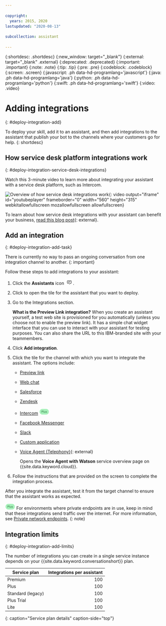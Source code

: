 ```yaml
---

copyright:
  years: 2015, 2020
lastupdated: "2020-08-13"

subcollection: assistant

---
```


{:shortdesc: .shortdesc}
{:new_window: target="_blank"}
{:external: target="_blank" .external}
{:deprecated: .deprecated}
{:important: .important}
{:note: .note}
{:tip: .tip}
{:pre: .pre}
{:codeblock: .codeblock}
{:screen: .screen}
{:javascript: .ph data-hd-programlang='javascript'}
{:java: .ph data-hd-programlang='java'}
{:python: .ph data-hd-programlang='python'}
{:swift: .ph data-hd-programlang='swift'}
{:video: .video}

# Adding integrations
{: #deploy-integration-add}

To deploy your skill, add it to an assistant, and then add integrations to the assistant that publish your bot to the channels where your customers go for help.
{: shortdesc}

## How service desk platform integrations work
{: #deploy-integration-service-desk-integrations}

Watch this 3-minute video to learn more about integrating your assistant with a service desk platform, such as Intercom.

![Overview of how service desk integrations work](https://www.youtube.com/embed/pJSCZLQVgCY){: video output="iframe" id="youtubeplayer" frameborder="0" width="560" height="315" webkitallowfullscreen mozallowfullscreen allowfullscreen}

To learn about how service desk integrations with your assistant can benefit your business, [read this blog post](https://medium.com/ibm-watson/contact-center-post-394dff427c8){: external}.

## Add an integration
{: #deploy-integration-add-task}

There is currently no way to pass an ongoing conversation from one integration channel to another.
{: important}

Follow these steps to add integrations to your assistant:

1.  Click the **Assistants** icon ![Assistants menu icon](images/nav-ass-icon.png).

1.  Click to open the tile for the assistant that you want to deploy.

1.  Go to the Integrations section.

    **What is the Preview Link integration?** When you create an assistant yourself, a test web site is provisioned for you automatically (unless you choose not to enable the preview link). It has a simple chat widget interface that you can use to interact with your assistant for testing purposes. You can also share the URL to this IBM-branded site with your teammembers.

1.  Click **Add integration**.

1.  Click the tile for the channel with which you want to integrate the assistant. The options include:

    - [Preview link](/docs/assistant?topic=assistant-deploy-web-link)
    - [Web chat](/docs/assistant?topic=assistant-deploy-web-chat)
    - [Salesforce](/docs/assistant?topic=assistant-deploy-salesforce)
    - [Zendesk](/docs/assistant?topic=assistant-deploy-zendesk)
    - [Intercom](/docs/assistant?topic=assistant-deploy-intercom)  ![Plus or Premium plan only](images/plus.png)
    - [Facebook Messenger](/docs/assistant?topic=assistant-deploy-facebook)
    - [Slack](/docs/assistant?topic=assistant-deploy-slack)
    - [Custom application](/docs/assistant?topic=assistant-deploy-custom-app)
    - [Voice Agent (Telephony)](https://cloud.ibm.com/catalog/services/voice-agent-with-watson){: external}

      Opens the **Voice Agent with Watson** service overview page on {{site.data.keyword.cloud}}.

1.  Follow the instructions that are provided on the screen to complete the integration process.

After you integrate the assistant, test it from the target channel to ensure that the assistant works as expected.

![Plus or Premium plan only](images/plus.png) For environments where private endpoints are in use, keep in mind that these integrations send traffic over the internet. For more information, see [Private network endpoints](https://cloud.ibm.com/docs/assistant?topic=assistant-security#security-private-endpoints).
{: note}

## Integration limits
{: #deploy-integration-add-limits}

The number of integrations you can create in a single service instance depends on your {{site.data.keyword.conversationshort}} plan.

| Service plan     | Integrations per assistant |
|------------------|---------------------------:|
| Premium          |                        100 |
| Plus             |                        100 |
| Standard (legacy) |                       100 |
| Plus Trial       |                        100 |
| Lite             |                        100 |
{: caption="Service plan details" caption-side="top"}

